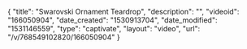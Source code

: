 {
    "title": "Swarovski Ornament Teardrop",
    "description": "",
    "videoid": "166050904",
    "date_created": "1530913704",
    "date_modified": "1531146559",
    "type": "captivate",
    "layout": "video",
    "url": "\/v\/768549102820\/166050904"
}